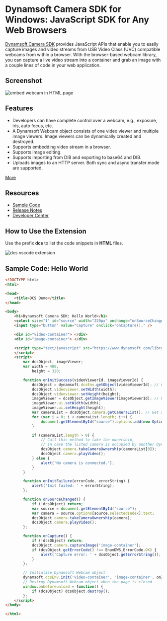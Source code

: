 # Dynamsoft Camera SDK for Windows: JavaScript SDK for Any Web Browsers
[Dynamsoft Camera SDK][1] provides JavaScript APIs that enable you to easily capture images and video streams from USB Video Class (UVC) compatible webcams from within a browser. With the browser-based webcam library, you can capture a live video stream into a container and grab an image with a couple lines of code in your web application.

## Screenshot

![embed webcam in HTML page](http://www.codepool.biz/wp-content/uploads/2016/12/dws-online-demo.PNG)

## Features
* Developers can have complete control over a webcam, e.g., exposure, iris, auto focus, etc.
* A Dynamsoft Webcam object consists of one video viewer and multiple image viewers. Image viewers can be dynamically created and destroyed.
* Supports embedding video stream in a browser.
* Supports image editing.
* Supports importing from DIB and exporting to base64 and DIB.
* Uploads images to an HTTP server. Both sync and async transfer mode are supported.

[More][2]

## Resources
* [Sample Code][3]
* [Release Notes][4]
* [Developer Center][5]

## How to Use the Extension
Use the prefix **dcs** to list the code snippets in **HTML** files.

![dcs vscode extension](http://www.codepool.biz/wp-content/uploads/2017/01/vscode-dcs.PNG)

## Sample Code: Hello World

```HTML
<!DOCTYPE html>
<html>

<head>
    <title>DCS Demo</title>
</head>

<body>
    <h1>Dynamsoft Camera SDK: Hello World</h1>
    <select size="1" id="source" width="220px" onchange="onSourceChanged()"></select>
    <input type="button" value="Capture" onclick="onCapture();" />

    <div id="video-container"> </div>
    <div id="image-container"> </div>

    <script type="text/javascript" src="https://www.dynamsoft.com/library/dcs/dynamsoft.camera.min.js">
    </script>
    <script>
        var dcsObject, imageViewer;
        var width = 480,
            height = 320;

        function onInitSuccess(videoViewerId, imageViewerId) {
            dcsObject = dynamsoft.dcsEnv.getObject(videoViewerId); // Get the Dynamsoft Webcam object
            dcsObject.videoviewer.setWidth(width);
            dcsObject.videoviewer.setHeight(height);
            imageViewer = dcsObject.getImageViewer(imageViewerId); // Get a specific image viewer
            imageViewer.ui.setWidth(width);
            imageViewer.ui.setHeight(height);
            var cameraList = dcsObject.camera.getCameraList(); // Get a list of available cameras
            for (var i = 0; i < cameraList.length; i++) {
                document.getElementById("source").options.add(new Option(cameraList[i], i));
            }

            if (cameraList.length > 0) {
                // Call this method to take the ownership, 
                // in case the listed camera is occupied by another Dynamsoft Webcam process.
                dcsObject.camera.takeCameraOwnership(cameraList[0]);
                dcsObject.camera.playVideo();
            } else {
                alert('No camera is connected.');
            }
        }

        function onInitFailure(errorCode, errorString) {
            alert('Init failed: ' + errorString);
        };

        function onSourceChanged() {
            if (!dcsObject) return;
            var source = document.getElementById("source");
            var camera = source.options[source.selectedIndex].text;
            dcsObject.camera.takeCameraOwnership(camera);
            dcsObject.camera.playVideo();
        };

        function onCapture() {
            if (!dcsObject) return;
            dcsObject.camera.captureImage('image-container');
            if (dcsObject.getErrorCode() !== EnumDWS_ErrorCode.OK) {
                alert('Capture error: ' + dcsObject.getErrorString());
            }
        };

        // Initialize Dynamsoft Webcam object
        dynamsoft.dcsEnv.init('video-container', 'image-container', onInitSuccess, onInitFailure);
        // Destroy Dynamsoft Webcam object when the page is closed
        window.onbeforeunload = function() {
            if (dcsObject) dcsObject.destroy();
        };
    </script>
</body>

</html>
```

[1]:https://www.dynamsoft.com/Products/dynamsoft-webcam-sdk.aspx
[2]:https://www.dynamsoft.com/Products/webcam-sdk-features.aspx
[3]:https://www.dynamsoft.com/Downloads/dynamsoft-webcam-sdk-sample-download.aspx
[4]:https://www.dynamsoft.com/Products/webcam-sdk-news.aspx
[5]:http://developer.dynamsoft.com/dws